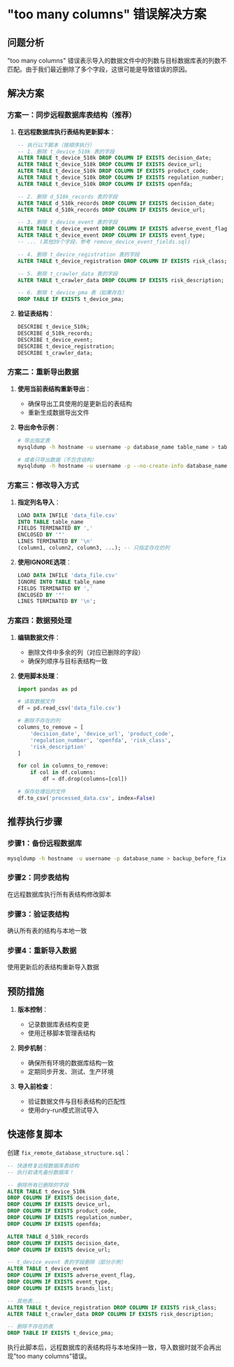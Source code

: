 # "too many columns" 错误解决方案

## 问题分析

"too many columns" 错误表示导入的数据文件中的列数与目标数据库表的列数不匹配。由于我们最近删除了多个字段，这很可能是导致错误的原因。

## 解决方案

### 方案一：同步远程数据库表结构（推荐）

1. **在远程数据库执行表结构更新脚本**：
   ```sql
   -- 执行以下脚本（按顺序执行）
   -- 1. 删除 t_device_510k 表的字段
   ALTER TABLE t_device_510k DROP COLUMN IF EXISTS decision_date;
   ALTER TABLE t_device_510k DROP COLUMN IF EXISTS device_url;
   ALTER TABLE t_device_510k DROP COLUMN IF EXISTS product_code;
   ALTER TABLE t_device_510k DROP COLUMN IF EXISTS regulation_number;
   ALTER TABLE t_device_510k DROP COLUMN IF EXISTS openfda;

   -- 2. 删除 d_510k_records 表的字段
   ALTER TABLE d_510k_records DROP COLUMN IF EXISTS decision_date;
   ALTER TABLE d_510k_records DROP COLUMN IF EXISTS device_url;

   -- 3. 删除 t_device_event 表的字段
   ALTER TABLE t_device_event DROP COLUMN IF EXISTS adverse_event_flag;
   ALTER TABLE t_device_event DROP COLUMN IF EXISTS event_type;
   -- ... (其他39个字段，参考 remove_device_event_fields.sql)

   -- 4. 删除 t_device_registration 表的字段
   ALTER TABLE t_device_registration DROP COLUMN IF EXISTS risk_class;

   -- 5. 删除 t_crawler_data 表的字段
   ALTER TABLE t_crawler_data DROP COLUMN IF EXISTS risk_description;

   -- 6. 删除 t_device_pma 表（如果存在）
   DROP TABLE IF EXISTS t_device_pma;
   ```

2. **验证表结构**：
   ```sql
   DESCRIBE t_device_510k;
   DESCRIBE d_510k_records;
   DESCRIBE t_device_event;
   DESCRIBE t_device_registration;
   DESCRIBE t_crawler_data;
   ```

### 方案二：重新导出数据

1. **使用当前表结构重新导出**：
   - 确保导出工具使用的是更新后的表结构
   - 重新生成数据导出文件

2. **导出命令示例**：
   ```bash
   # 导出指定表
   mysqldump -h hostname -u username -p database_name table_name > table_name.sql
   
   # 或者只导出数据（不包含结构）
   mysqldump -h hostname -u username -p --no-create-info database_name table_name > table_name_data.sql
   ```

### 方案三：修改导入方式

1. **指定列名导入**：
   ```sql
   LOAD DATA INFILE 'data_file.csv'
   INTO TABLE table_name
   FIELDS TERMINATED BY ','
   ENCLOSED BY '"'
   LINES TERMINATED BY '\n'
   (column1, column2, column3, ...); -- 只指定存在的列
   ```

2. **使用IGNORE选项**：
   ```sql
   LOAD DATA INFILE 'data_file.csv'
   IGNORE INTO TABLE table_name
   FIELDS TERMINATED BY ','
   ENCLOSED BY '"'
   LINES TERMINATED BY '\n';
   ```

### 方案四：数据预处理

1. **编辑数据文件**：
   - 删除文件中多余的列（对应已删除的字段）
   - 确保列顺序与目标表结构一致

2. **使用脚本处理**：
   ```python
   import pandas as pd
   
   # 读取数据文件
   df = pd.read_csv('data_file.csv')
   
   # 删除不存在的列
   columns_to_remove = [
       'decision_date', 'device_url', 'product_code', 
       'regulation_number', 'openfda', 'risk_class', 
       'risk_description'
   ]
   
   for col in columns_to_remove:
       if col in df.columns:
           df = df.drop(columns=[col])
   
   # 保存处理后的文件
   df.to_csv('processed_data.csv', index=False)
   ```

## 推荐执行步骤

### 步骤1：备份远程数据库
```bash
mysqldump -h hostname -u username -p database_name > backup_before_fix.sql
```

### 步骤2：同步表结构
在远程数据库执行所有表结构修改脚本

### 步骤3：验证表结构
确认所有表的结构与本地一致

### 步骤4：重新导入数据
使用更新后的表结构重新导入数据

## 预防措施

1. **版本控制**：
   - 记录数据库表结构变更
   - 使用迁移脚本管理表结构

2. **同步机制**：
   - 确保所有环境的数据库结构一致
   - 定期同步开发、测试、生产环境

3. **导入前检查**：
   - 验证数据文件与目标表结构的匹配性
   - 使用dry-run模式测试导入

## 快速修复脚本

创建 `fix_remote_database_structure.sql`：

```sql
-- 快速修复远程数据库表结构
-- 执行前请先备份数据库！

-- 删除所有已删除的字段
ALTER TABLE t_device_510k 
DROP COLUMN IF EXISTS decision_date,
DROP COLUMN IF EXISTS device_url,
DROP COLUMN IF EXISTS product_code,
DROP COLUMN IF EXISTS regulation_number,
DROP COLUMN IF EXISTS openfda;

ALTER TABLE d_510k_records 
DROP COLUMN IF EXISTS decision_date,
DROP COLUMN IF EXISTS device_url;

-- t_device_event 表的字段删除（部分示例）
ALTER TABLE t_device_event 
DROP COLUMN IF EXISTS adverse_event_flag,
DROP COLUMN IF EXISTS event_type,
DROP COLUMN IF EXISTS brands_list;

-- 其他表...
ALTER TABLE t_device_registration DROP COLUMN IF EXISTS risk_class;
ALTER TABLE t_crawler_data DROP COLUMN IF EXISTS risk_description;

-- 删除不存在的表
DROP TABLE IF EXISTS t_device_pma;
```

执行此脚本后，远程数据库的表结构将与本地保持一致，导入数据时就不会再出现"too many columns"错误。

